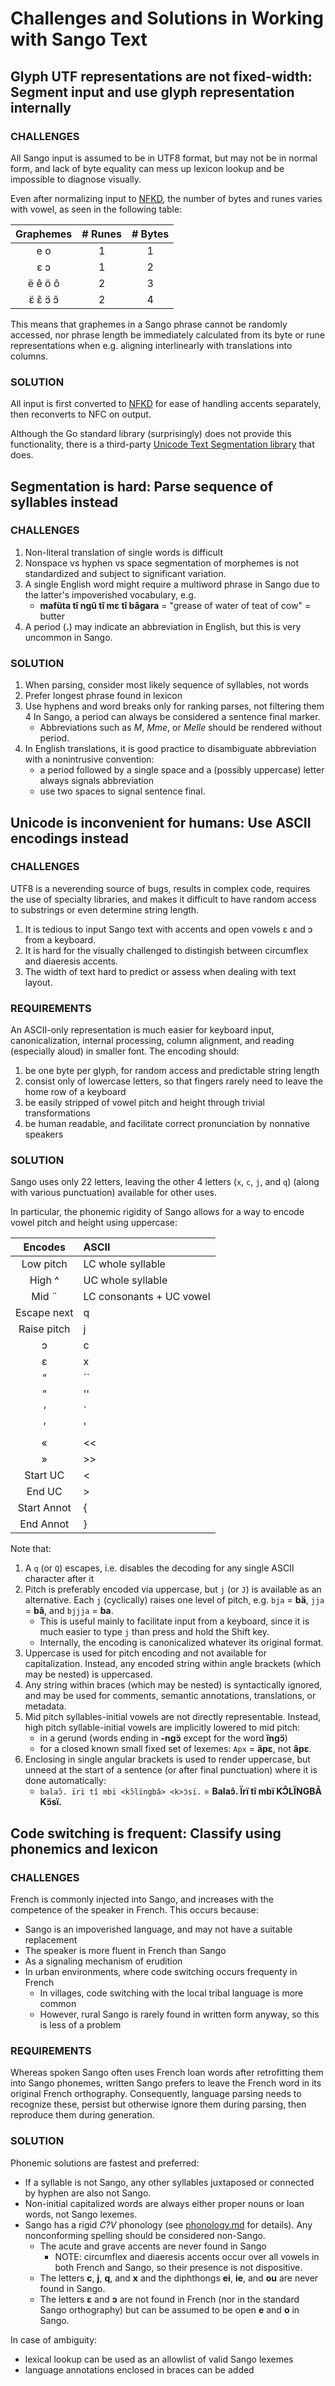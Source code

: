 # Challenges and Solutions in Working with Sango Text

## Glyph UTF representations are not fixed-width: **Segment input and use glyph representation internally**

### CHALLENGES

All Sango input is assumed to be in UTF8 format, but may not be in normal form, and lack of byte equality
can mess up lexicon lookup and be impossible to diagnose visually.

Even after normalizing input to [NFKD](https://unicode.org/reports/tr15/#Norm_Forms),
the number of bytes and runes varies with vowel, as seen in the following table:

| Graphemes | # Runes | # Bytes |
| :-------: | :-----: | :-----: |
|    e o    |    1    |    1    |
|    ɛ ɔ    |    1    |    2    |
|  ë ê ö ô  |    2    |    3    |
|  ɛ̈ ɛ̂ ɔ̈ ɔ̂  |    2    |    4    |

This means that graphemes in a Sango phrase cannot be randomly accessed, nor phrase length be
immediately calculated from its byte or rune representations when e.g. aligning interlinearly
with translations into columns.

### SOLUTION

All input is first converted to [NFKD](https://unicode.org/reports/tr15/#Norm_Forms)
for ease of handling accents separately, then reconverts to NFC on output.

Although the Go standard library (surprisingly) does not provide this functionality, there is
a third-party [Unicode Text Segmentation library](https://github.com/rivo/uniseg/blob/master/README.md) that does.

## Segmentation is hard: **Parse sequence of syllables instead**

### CHALLENGES

1. Non-literal translation of single words is difficult
2. Nonspace vs hyphen vs space segmentation of morphemes is not standardized and subject to significant variation.
3. A single English word might require a multiword phrase in Sango due to the latter's impoverished vocabulary, e.g.
   - **mafüta tî ngû tî mɛ tî bâgara** = "grease of water of teat of cow" = butter
4. A period (**.**) may indicate an abbreviation in English, but this is very uncommon in Sango.

### SOLUTION

1. When parsing, consider most likely sequence of syllables, not words
2. Prefer longest phrase found in lexicon
3. Use hyphens and word breaks only for ranking parses, not filtering them
   4 In Sango, a period can always be considered a sentence final marker.
   - Abbreviations such as _M_, _Mme_, or _Melle_ should be rendered without period.
4. In English translations, it is good practice to disambiguate abbreviation with a nonintrusive convention:
   - a period followed by a single space and a (possibly uppercase) letter always signals abbreviation
   - use two spaces to signal sentence final.

## Unicode is inconvenient for humans: **Use ASCII encodings instead**

### CHALLENGES

UTF8 is a neverending source of bugs, results in complex code, requires the use of specialty libraries,
and makes it difficult to have random access to substrings or even determine string length.

1. It is tedious to input Sango text with accents and open vowels ɛ and ɔ from a keyboard.
2. It is hard for the visually challenged to distingish between circumflex and diaeresis accents.
3. The width of text hard to predict or assess when dealing with text layout.

### REQUIREMENTS

An ASCII-only representation is much easier for keyboard input, canonicalization, internal processing,
column alignment, and reading (especially aloud) in smaller font. The encoding should:

1. be one byte per glyph, for random access and predictable string length
2. consist only of lowercase letters, so that fingers rarely need to leave the home row of a keyboard
3. be easily stripped of vowel pitch and height through trivial transformations
4. be human readable, and facilitate correct pronunciation by nonnative speakers

### SOLUTION

Sango uses only 22 letters, leaving the other 4 letters (`x`, `c`, `j`, and `q`) (along with various punctuation) available for other uses.

In particular, the phonemic rigidity of Sango allows for a way to encode vowel pitch and height using uppercase:

|   Encodes   | ASCII                    |
| :---------: | :----------------------- |
|  Low pitch  | LC whole syllable        |
|   High ^    | UC whole syllable        |
|    Mid ¨    | LC consonants + UC vowel |
| Escape next | q                        |
| Raise pitch | j                        |
|      ɔ      | c                        |
|      ɛ      | x                        |
|      “      | ``                       |
|      ”      | ''                       |
|      ‘      | \`                       |
|      ’      | '                        |
|      «      | <<                       |
|      »      | >>                       |
|  Start UC   | <                        |
|   End UC    | >                        |
| Start Annot | {                        |
|  End Annot  | }                        |

Note that:

1. A `q` (or `Q`) escapes, i.e. disables the decoding for any single ASCII character after it
2. Pitch is preferably encoded via uppercase, but `j` (or `J`) is available as an alternative.
   Each `j` (cyclically) raises one level of pitch, e.g. `bja` = **bä**, `jja` = **bâ**, and `bjjja` = **ba**.
   - This is useful mainly to facilitate input from a keyboard, since it is much easier to type `j` than press and hold the Shift key.
   - Internally, the encoding is canonicalized whatever its original format.
3. Uppercase is used for pitch encoding and not available for capitalization.
   Instead, any encoded string within angle brackets (which may be nested) is uppercased.
4. Any string within braces (which may be nested) is syntactically ignored, and may
   be used for comments, semantic annotations, translations, or metadata.
5. Mid pitch syllables-initial vowels are not directly representable.
   Instead, high pitch syllable-initial vowels are implicitly lowered to mid pitch:
   - in a gerund (words ending in **-ngɔ̈** except for the word **îngɔ̈**)
   - for a closed known small fixed set of lexemes: `Apx` = **äpɛ**, not **âpɛ**.
6. Enclosing in single angular brackets is used to render uppercase,
   but unneed at the start of a sentence (or after final punctuation) where it is done automatically:
   - `balaɔ̂. ïrï tî mbï <kɔ̂lïngbâ> <k>ɔ̈sï.` = **Balaɔ̂. Ïrï tî mbï KƆ̂LÏNGBÂ Kɔ̈sï.**

## Code switching is frequent: **Classify using phonemics and lexicon**

### CHALLENGES

French is commonly injected into Sango, and increases with the competence of the speaker in French. This occurs because:

- Sango is an impoverished language, and may not have a suitable replacement
- The speaker is more fluent in French than Sango
- As a signaling mechanism of erudition
- In urban environments, where code switching occurs frequenty in French
  - In villages, code switching with the local tribal language is more common
  - However, rural Sango is rarely found in written form anyway, so this is less of a problem

### REQUIREMENTS

Whereas spoken Sango often uses French loan words after retrofitting them into Sango phonemes,
written Sango prefers to leave the French word in its original French orthography.
Consequently, language parsing needs to recognize these, persist but otherwise
ignore them during parsing, then reproduce them during generation.

### SOLUTION

Phonemic solutions are fastest and preferred:

- If a syllable is not Sango, any other syllables juxtaposed or connected by hyphen are also not Sango.
- Non-initial capitalized words are always either proper nouns or loan words, not Sango lexemes.
- Sango has a rigid _C?V_ phonology (see [phonology.md](phonology.md) for details).
  Any nonconforming spelling should be considered non-Sango.
  - The acute and grave accents are never found in Sango
    - NOTE: circumflex and diaeresis accents occur over all vowels in both French and Sango, so their presence is not dispositive.
  - The letters **c**, **j**, **q**, and **x** and the diphthongs **ei**, **ie**, and **ou** are never found in Sango.
  - The letters **ɛ** and **ɔ** are not found in French (nor in the standard Sango orthography) but
    can be assumed to be open **e** and **o** in Sango.

In case of ambiguity:

- lexical lookup can be used as an allowlist of valid Sango lexemes
- language annotations enclosed in braces can be added
